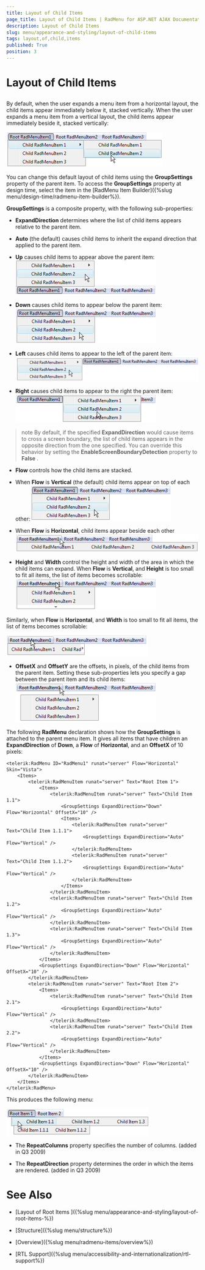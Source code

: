 ```yaml
---
title: Layout of Child Items
page_title: Layout of Child Items | RadMenu for ASP.NET AJAX Documentation
description: Layout of Child Items
slug: menu/appearance-and-styling/layout-of-child-items
tags: layout,of,child,items
published: True
position: 3
---
```


# Layout of Child Items

## 

By default, when the user expands a menu item from a horizontal layout, the child items appear immediately below it, stacked vertically. When the user expands a menu item from a vertical layout, the child items appear immediately beside it, stacked vertically:

![RadMenu Default Layout](images/menu_defaultlayout.png)

You can change this default layout of child items using the **GroupSettings** property of the parent item. To access the **GroupSettings** property at design time, select the item in the [RadMenu Item Builder]({%slug menu/design-time/radmenu-item-builder%}).

**GroupSettings** is a composite property, with the following sub-properties:

* **ExpandDirection** determines where the list of child items appears relative to the parent item.

* **Auto** (the default) causes child items to inherit the expand direction that applied to the parent item.

* **Up** causes child items to appear above the parent item:![RadMenu Upward Expansion](images/menu_upwardexpansion.png)

* **Down** causes child items to appear below the parent item:![RadMenu Downward Expansion](images/menu_downwardexpansion.png)

* **Left** causes child items to appear to the left of the parent item:![RadMenu Left Expansion](images/menu_leftexpansion.png)

* **Right** causes child items to appear to the right the parent item:![RadMenu Right Expansion](images/menu_rightexpansion.png)

>note By default, if the specified **ExpandDirection** would cause items to cross a screen boundary, the list of child items appears in the opposite direction from the one specified. You can override this behavior by setting the **EnableScreenBoundaryDetection** property to **False** .
>


* **Flow** controls how the child items are stacked.

* When **Flow** is **Vertical** (the default) child items appear on top of each other:![RadMenu Downward Expansion](images/menu_downwardexpansion.png)

* When **Flow** is **Horizontal**, child items appear beside each other![RadMenu Horizontal Childs](images/menu_horizontalchildflow.png)

* **Height** and **Width** control the height and width of the area in which the child items can expand. When **Flow** is **Vertical**, and **Height** is too small to fit all items, the list of items becomes scrollable:![RadMenu Scroll Height](images/menu_scrollheight.png)

Similarly, when **Flow** is **Horizontal**, and **Width** is too small to fit all items, the list of items becomes scrollable:

![RadMenu Scroll Width](images/menu_scrollwidth.png)

* **OffsetX** and **OffsetY** are the offsets, in pixels, of the child items from the parent item. Setting these sub-properties lets you specify a gap between the parent item and its child items:![RadMenu Offsets](images/menu_offsets.png)

The following **RadMenu** declaration shows how the **GroupSettings** is attached to the parent menu item. It gives all items that have children an **ExpandDirection** of **Down**, a **Flow** of **Horizontal**, and an **OffsetX** of 10 pixels:

````ASPNET
<telerik:RadMenu ID="RadMenu1" runat="server" Flow="Horizontal" Skin="Vista">
    <Items>
        <telerik:RadMenuItem runat="server" Text="Root Item 1">
            <Items>
                <telerik:RadMenuItem runat="server" Text="Child Item 1.1">
                    <GroupSettings ExpandDirection="Down" Flow="Horizontal" OffsetX="10" />
                    <Items>
                        <telerik:RadMenuItem runat="server" Text="Child Item 1.1.1">
                            <GroupSettings ExpandDirection="Auto" Flow="Vertical" />
                        </telerik:RadMenuItem>
                        <telerik:RadMenuItem runat="server" Text="Child Item 1.1.2">
                            <GroupSettings ExpandDirection="Auto" Flow="Vertical" />
                        </telerik:RadMenuItem>
                    </Items>
                </telerik:RadMenuItem>
                <telerik:RadMenuItem runat="server" Text="Child Item 1.2">
                    <GroupSettings ExpandDirection="Auto" Flow="Vertical" />
                </telerik:RadMenuItem>
                <telerik:RadMenuItem runat="server" Text="Child Item 1.3">
                    <GroupSettings ExpandDirection="Auto" Flow="Vertical" />
                </telerik:RadMenuItem>
            </Items>
            <GroupSettings ExpandDirection="Down" Flow="Horizontal" OffsetX="10" />
        </telerik:RadMenuItem>
        <telerik:RadMenuItem runat="server" Text="Root Item 2">
            <Items>
                <telerik:RadMenuItem runat="server" Text="Child Item 2.1">
                    <GroupSettings ExpandDirection="Auto" Flow="Vertical" />
                </telerik:RadMenuItem>
                <telerik:RadMenuItem runat="server" Text="Child Item 2.2">
                    <GroupSettings ExpandDirection="Auto" Flow="Vertical" />
                </telerik:RadMenuItem>
            </Items>
            <GroupSettings ExpandDirection="Down" Flow="Horizontal" OffsetX="10" />
        </telerik:RadMenuItem>
    </Items>
</telerik:RadMenu>
````

This produces the following menu:

![RadMenu Horizontal Childs](images/menu_downhorizontal.png)



* The **RepeatColumns** property specifies the number of columns. (added in Q3 2009)

* The **RepeatDirection** property determines the order in which the items are rendered. (added in Q3 2009)

# See Also

 * [Layout of Root Items ]({%slug menu/appearance-and-styling/layout-of-root-items-%})

 * [Structure]({%slug menu/structure%})

 * [Overview]({%slug menu/radmenu-items/overview%})

 * [RTL Support]({%slug menu/accessibility-and-internationalization/rtl-support%})
